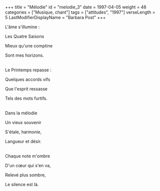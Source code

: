 +++
title = "Mélodie"
id = "melodie_3"
date = 1997-04-05
weight = 48
categories = ["Musique, chant"]
tags = ["attitudes", "1997"]
verseLength = 5
LastModifierDisplayName = "Barbara Post"
+++

L'âme s'illumine :

Les Quatre Saisons

Mieux qu'une comptine

Sont mes horizons.

 \
Le Printemps repasse :

Quelques accords vifs

Que l'esprit ressasse

Tels des mots furtifs.

 \
Dans la mélodie

Un vieux souvenir

S'étale, harmonie,

Langueur et désir.

 \
Chaque note m'ombre

D'un cœur qui s'en va,

Relevé plus sombre,

Le silence est là.
